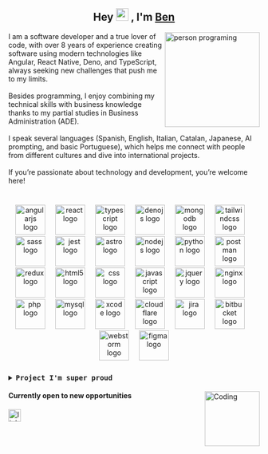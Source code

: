
[//]: # (<p align="center">)

[//]: # (  <img src="https://github.com/thompsonemerson/thompsonemerson/raw/master/cover-thompson.png" height="100"/>)

[//]: # (</p>)

<h2 align="center">Hey <img src="https://media.giphy.com/media/hvRJCLFzcasrR4ia7z/giphy.gif" width="25px"> , I'm <a href="https://github.com/benvalencia">Ben</a></h2>

<div>
  <picture> <img alt="person programing" align="right" src="https://github.com/7oSkaaa/7oSkaaa/blob/main/Images/Right_Side.gif?raw=true" width=190px></picture>
  <div>
    I am a software developer and a true lover of code, with over 8 years of experience creating software using modern technologies like Angular, React Native, Deno, and TypeScript, always seeking new challenges that push me to my limits.
    <br>
    <br>
    Besides programming, I enjoy combining my technical skills with business knowledge thanks to my partial studies in Business Administration (ADE).
    <br>
    <br>
    I speak several languages (Spanish, English, Italian, Catalan, Japanese, AI prompting, and basic Portuguese), which helps me connect with people from different cultures and dive into international projects.
    <br>
    <br>
    If you’re passionate about technology and development, you’re welcome here!
    <br>
  </div>
</div>

###
###
<br/>

<div align="center">
  <img src="https://cdn.simpleicons.org/angular/DD0031" height="60" alt="angularjs logo"  />
  <img width="12">
  <img src="https://cdn.jsdelivr.net/gh/devicons/devicon/icons/react/react-original.svg" height="60" alt="react logo"  />
  <img width="12" />
  <img src="https://cdn.simpleicons.org/typescript/3178C6" height="60" alt="typescript logo"  />
  <img width="12" />
  <img src="https://cdn.jsdelivr.net/gh/devicons/devicon/icons/denojs/denojs-original.svg" height="60" alt="denojs logo"  />
  <img width="12" />
  <img src="https://cdn.simpleicons.org/mongodb/47A248" height="60" alt="mongodb logo"  />
  <img width="12" />
  <img src="https://cdn.simpleicons.org/tailwindcss/06B6D4" height="60" alt="tailwindcss logo"  />
  <img width="12" />
  <img src="https://cdn.simpleicons.org/sass/CC6699" height="60" alt="sass logo"  />
  <img width="12" />
  <img src="https://cdn.simpleicons.org/jest/C21325" height="60" alt="jest logo"  />
  <img width="12" />
  <img src="https://cdn.simpleicons.org/astro/FF5D01" height="60" alt="astro logo"  />
  <img width="12" />
  <img src="https://cdn.simpleicons.org/nodedotjs/339933" height="60" alt="nodejs logo"  />
  <img width="12" />
  <img src="https://cdn.jsdelivr.net/gh/devicons/devicon/icons/python/python-original.svg" height="60" alt="python logo"  />
  <img width="12" />
  <img src="https://skillicons.dev/icons?i=postman" height="60" alt="postman logo"  />
  <img width="12" />
  <img src="https://cdn.jsdelivr.net/gh/devicons/devicon/icons/redux/redux-original.svg" height="60" alt="redux logo"  />
  <img width="12" />
  <img src="https://cdn.simpleicons.org/html5/E34F26" height="60" alt="html5 logo"  />
  <img width="12" />
  <img src="https://cdn.simpleicons.org/css/1572B6" height="60" alt="css logo"  />
  <img width="12" />
  <img src="https://cdn.simpleicons.org/javascript/F7DF1E" height="60" alt="javascript logo"  />
  <img width="12" />
  <img src="https://cdn.simpleicons.org/jquery/0769AD" height="60" alt="jquery logo"  />
  <img width="12" />
  <img src="https://cdn.simpleicons.org/nginx/009639" height="60" alt="nginx logo"  />
  <img width="12" />
  <img src="https://cdn.simpleicons.org/php/777BB4" height="60" alt="php logo"  />
  <img width="12" />
  <img src="https://cdn.jsdelivr.net/gh/devicons/devicon/icons/mysql/mysql-original.svg" height="60" alt="mysql logo"  />
  <img width="12" />
  <img src="https://cdn.jsdelivr.net/gh/devicons/devicon/icons/xcode/xcode-original.svg" height="60" alt="xcode logo"  />
  <img width="12" />
  <img src="https://cdn.simpleicons.org/cloudflare/F38020" height="60" alt="cloudflare logo"  />
  <img width="12" />
  <img src="https://cdn.simpleicons.org/jira/0052CC" height="60" alt="jira logo"  />
  <img width="12" />
  <img src="https://cdn.simpleicons.org/bitbucket/0052CC" height="60" alt="bitbucket logo"  />
  <img width="12" />
  <img src="https://cdn.jsdelivr.net/gh/devicons/devicon/icons/webstorm/webstorm-original.svg" height="60" alt="webstorm logo"  />
  <img width="12" />
  <img src="https://cdn.jsdelivr.net/gh/devicons/devicon/icons/figma/figma-original.svg" height="60" alt="figma logo"  />
</div>

###
###
<details align="left">
  <summary> <b> <samp> Project I'm super proud </samp></b></summary>
  <div>
      <div>
        <h2>
          <img src="https://www.llamatracker.net/_astro/fortnite-llama-480.BTxtRGp3.png" width="30px"> Llamatracker
        </h2>
      <div>
        <div>
          <picture> 
            <img alt="person programing" align="right" src="https://www.llamatracker.net/_astro/repo_disegn.lRh-N8Du.png" width=270px>
        </picture>
        </div>
        <div>
          <b>Llamatracker</b> is an iOS application designed as a companion for Fortnite players, offering integration with the public Epic Games API to provide real-time statistics and continuous updates of Fortnite-related content.
          <br>
          <br>
          <div>
            <div><b>Key Features</b></div>
            <div>
              <b>Detailed Statistics:</b> Visualization of metrics and performance in different game modes (Solo, Duo, Trio, Squad, Lifetime) through data analysis obtained directly from the official player profile.
            </div>
            <div>
              <b>Official News:</b> Integration with official sources to keep users informed about Fortnite updates, events, and news.
            </div>
            <div>
              <b>Daily Item Rotation:</b> Real-time display of the item rotation in Fortnite, including details such as categories and timing for the next update.
            </div>
            <div>
              <b>Visual Modes:</b> Support for light and dark modes to enhance the user experience.
            </div>
            <br>
          </div>
        </div>
      </div>
      <div>
        <div>
          <a href="https://www.llamatracker.net/">www.llamatracker.net</a>
        </div>
        <div>
          <a href="https://github.com/benvalencia/llamatracker_page">Webpage Repository</a>
        </div>
        <div>
          <a href="https://apps.apple.com/us/app/llamatracker/id6739455445">Download App</a>
        </div>
      </div>
    </div>
  </div>
</details>

<div>
  <picture>
      <img align="right" alt="Coding" width="110" src="https://cdn.dribbble.com/users/1277312/screenshots/14733298/media/39b1045e593737587dd60e42c8422d1f.gif"/>
  </picture>
  <div>
    <h4>Currently open to new opportunities</h4>
    <a href="https://www.linkedin.com/in/benjaminevalencia/" target="_blank">
      <img src="https://img.shields.io/static/v1?message=LinkedIn&logo=linkedin&label=&color=0077B5&logoColor=white&labelColor=&style=for-the-badge" height="25" alt="linkedin logo"  />
    </a>
  </div>
</div>

